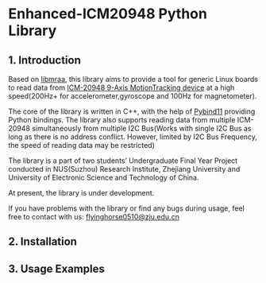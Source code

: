 # Enhanced-ICM20948 Python Library

## 1. Introduction

Based on [libmraa](https://github.com/eclipse/mraa), this library aims to provide a tool for generic Linux boards to read data from [ICM-20948 9-Axis MotionTracking device](https://invensense.tdk.com/products/motion-tracking/9-axis/icm-20948/) at a high speed(200Hz+ for accelerometer,gyroscope and 100Hz for magnetometer).

The core of the library is written in C++, with the help of [Pybind11](https://github.com/pybind/pybind11.git) providing Python bindings. The library also supports reading data from multiple ICM-20948 simultaneously from multiple I2C Bus(Works with single I2C Bus as long as there is no address conflict. However, limited by I2C Bus Frequency, the speed of reading data may be restricted)

The library is a part of two students’ Undergraduate Final Year Project conducted in NUS(Suzhou) Research Institute, Zhejiang University and University of Electronic Science and Technology of China.

At present, the library is under development.

If you have problems with the library or find any bugs during usage, feel free to contact with us: flyinghorse0510@zju.edu.cn

## 2. Installation



## 3. Usage Examples


